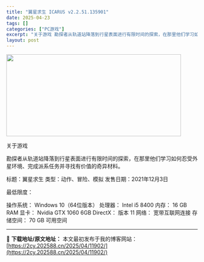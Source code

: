 ```yaml
---
title: "翼星求生 ICARUS v2.2.51.135901"
date: 2025-04-23
tags: []
categories: ["PC游戏"]
excerpt: "关于游戏 勘探者从轨道站降落到行星表面进行有限时间的探索，在那里他们学习如何忍受外星环境、完成派系任务并寻找有价值的奇异材料。 标题：翼星求生 类型：动作、冒险、模拟 发售日期：2021年12月3日 最低限度： 操作系统： Windows 10（64位版本） 处理器： Intel i5 8400 内&hellip;"
layout: post
---
```


<img class="aligncenter size-full wp-image-11898" src="https://2cy.202588.cn/wp-content/uploads/2025/04/2025042310380150.webp" alt="" width="460" height="215" />

关于游戏

勘探者从轨道站降落到行星表面进行有限时间的探索，在那里他们学习如何忍受外星环境、完成派系任务并寻找有价值的奇异材料。

标题：翼星求生
类型：动作、冒险、模拟
发售日期：2021年12月3日

最低限度：

操作系统： Windows 10（64位版本）
处理器： Intel i5 8400
内存： 16 GB RAM
显卡： Nvidia GTX 1060 6GB
DirectX： 版本 11
网络： 宽带互联网连接
存储空间： 70 GB 可用空间

---
📖 **下载地址/原文地址：** 本文最初发布于我的博客网站：[https://2cy.202588.cn/2025/04/11902/](https://2cy.202588.cn/2025/04/11902/)
